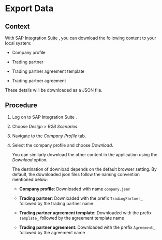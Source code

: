 <!-- loioc387134334204bf48aac1febe41321e8 -->

# Export Data



## Context

With SAP Integration Suite , you can download the following content to your local system:

-   Company profile

-   Trading partner
-   Trading partner agreement template
-   Trading partner agreement

These details will be downloaded as a JSON file.



## Procedure

1.  Log on to SAP Integration Suite .

2.  Choose *Design* \> *B2B Scenarios*

3.  Navigate to the *Company Profile* tab.

4.  Select the company profile and choose *Download*.

    You can similarly download the other content in the application using the *Download* option.

    The destination of download depends on the default browser setting. By default, the downloaded json files follow the naming convention mentioned below:

    -   **Company profile**: Downloaded with name `company.json`

    -   **Trading partner**: Downloaded with the prefix `TradingPartner_` followed by the trading partner name
    -   **Trading partner agreement template**: Downloaded with the prefix `Template_` followed by the agreement template name
    -   **Trading partner agreement**: Downloaded with the prefix `Agreement_` followed by the agreement name


